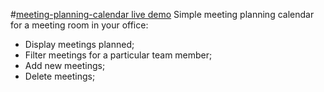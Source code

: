 #[meeting-planning-calendar live demo](https://manuilenkoart.github.io/meeting-planning-calendar/) 
Simple meeting planning calendar for a meeting room in your office: 
+ Display meetings planned;
+ Filter meetings for a particular team member;
+ Add new meetings;
+ Delete meetings;